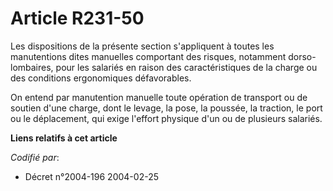 # Article R231-50

Les dispositions de la présente section s'appliquent à toutes les manutentions dites manuelles comportant des risques,
notamment dorso-lombaires, pour les salariés en raison des caractéristiques de la charge ou des conditions ergonomiques
défavorables.

On entend par manutention manuelle toute opération de transport ou de soutien d'une charge, dont le levage, la pose, la
poussée, la traction, le port ou le déplacement, qui exige l'effort physique d'un ou de plusieurs salariés.

**Liens relatifs à cet article**

_Codifié par_:

  - Décret n°2004-196 2004-02-25
